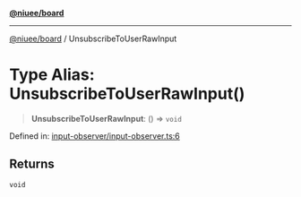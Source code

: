 [**@niuee/board**](../README.md)

***

[@niuee/board](../globals.md) / UnsubscribeToUserRawInput

# Type Alias: UnsubscribeToUserRawInput()

> **UnsubscribeToUserRawInput**: () => `void`

Defined in: [input-observer/input-observer.ts:6](https://github.com/niuee/board/blob/e6c1edcccf6525a0cc9088782c7c4653e837f533/src/input-observer/input-observer.ts#L6)

## Returns

`void`
